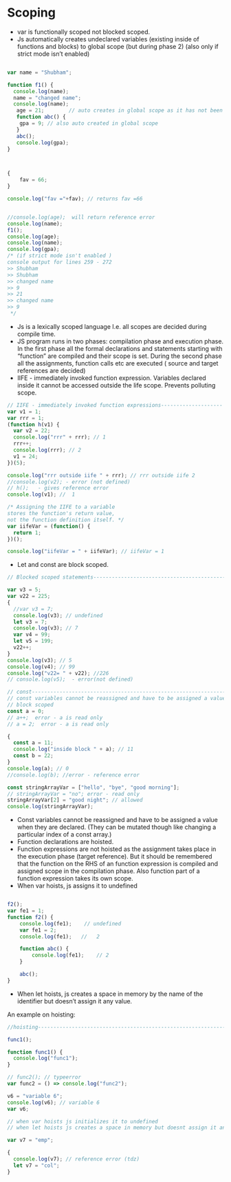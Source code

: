 # Scoping

* var is functionally scoped not blocked scoped.
* Js automatically creates undeclared variables (existing inside of functions and blocks) to global scope (but during phase 2) (also only if strict mode isn’t enabled)
```javascript

var name = "Shubham";

function f1() {
  console.log(name);
  name = "changed name";
  console.log(name);
   age = 21;        // auto creates in global scope as it has not been declared (if strict mode isn't enabled)
   function abc() {
   	gpa = 9; // also auto created in global scope
   }
   abc();
   console.log(gpa);
}



{
	fav = 66;
}

console.log("fav ="+fav); // returns fav =66


//console.log(age);  will return reference error
console.log(name);
f1();
console.log(age);
console.log(name);
console.log(gpa);
/* (if strict mode isn't enabled )
console output for lines 259 - 272 
>> Shubham
>> Shubham
>> changed name
>> 9 
>> 21
>> changed name
>> 9
 */
 ```
* Js is a lexically scoped language I.e. all scopes are decided during compile time.
* JS program runs in two phases: compilation phase and execution phase. In the first phase all the formal declarations and statements starting with “function” are compiled and their scope is set. During the second phase all the assignments, function calls etc are executed ( source and target references are decided)
* IIFE - immediately invoked function expression. Variables declared inside it cannot be accessed outside the life scope. Prevents polluting scope.
```javascript
// IIFE - immediately invoked function expressions--------------------
var v1 = 1;
var rrr = 1;
(function h(v1) {
  var v2 = 22;
  console.log("rrr" + rrr); // 1
  rrr++;
  console.log(rrr); // 2
  v1 = 24;
})(5);

console.log("rrr outside iife " + rrr); // rrr outside iife 2
//console.log(v2); - error (not defined)
// h();   - gives reference error
console.log(v1); //  1

/* Assigning the IIFE to a variable 
stores the function's return value, 
not the function definition itself. */
var iifeVar = (function() {
  return 1;
})();

console.log("iifeVar = " + iifeVar); // iifeVar = 1
```
* Let and const are block scoped.
```javascript
// Blocked scoped statements---------------------------------------------

var v3 = 5;
var v22 = 225;
{
  //var v3 = 7;
  console.log(v3); // undefined
  let v3 = 7;
  console.log(v3); // 7
  var v4 = 99;
  let v5 = 199;
  v22++;
}
console.log(v3); // 5
console.log(v4); // 99
console.log("v22= " + v22); //226
// console.log(v5);  - error(not defined)
```

```javascript
// const----------------------------------------------------------------
// const variables cannot be reassigned and have to be assigned a value when created
// block scoped
const a = 0;
// a++;  error - a is read only
// a = 2;  error - a is read only

{
  const a = 11;
  console.log("inside block " + a); // 11
  const b = 22;
}
console.log(a); // 0
//console.log(b); //error - reference error

const stringArrayVar = ["hello", "bye", "good morning"];
// stringArrayVar = "no"; error - read only
stringArrayVar[2] = "good night"; // allowed
console.log(stringArrayVar);
```
* Const variables cannot be reassigned and have to be assigned a value when they are declared. (They can be mutated though like changing a particular index of a const array.)
* Function declarations are hoisted. 
* Function expressions are not hoisted as the assignment takes place in the execution phase (target reference). But it should be remembered that the function on the RHS of an function expression is compiled and assigned scope in the compilation phase. Also function part of a function expression takes its own scope.
* When var hoists, js assigns it to undefined
```javascript

f2();
var fe1 = 1;
function f2() {
	console.log(fe1);    // undefined
 	var fe1 = 2;
	console.log(fe1);   //   2

	function abc() {
		console.log(fe1);    // 2
	}

	abc();
}
```
* When let hoists, js creates a space in memory by the name of the identifier but doesn’t assign it any value.

An example on hoisting:
```javascript
//hoisting----------------------------------------------------------------

func1();

function func1() {
  console.log("func1");
}

// func2(); // typeerror
var func2 = () => console.log("func2");

v6 = "variable 6";
console.log(v6); // variable 6
var v6;

// when var hoists js initializes it to undefined
// when let hoists js creates a space in memory but doesnt assign it any value

var v7 = "emp";

{
  console.log(v7); // reference error (tdz)
  let v7 = "col";
}
```

